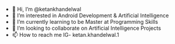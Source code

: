 - 👋 Hi, I’m @ketankhandelwal
- 👀 I’m interested in Android Development & Artificial Intelligence
- 🌱 I’m currently learning to be Master at Programming Skills
- 💞️ I’m looking to collaborate on Artificial Intelligence Projects
- 📫 How to reach me IG- ketan.khandelwal.1

<!---
ketankhandelwal/ketankhandelwal is a ✨ special ✨ repository because its `README.md` (this file) appears on your GitHub profile.
You can click the Preview link to take a look at your changes.
--->
